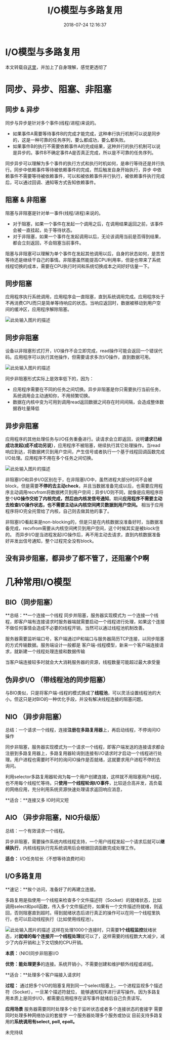 ﻿---
title: I/O模型与多路复用
date: 2018-07-24 12:16:37
tags: [操作系统,IO]
categories: 原理

---

# I/O模型与多路复用
本文转载自[这里][1]，并加上了自身理解，感觉更透彻了



# 同步、异步、阻塞、非阻塞
## 同步 & 异步
同步与异步是针对多个事件(线程/进程)来说的。

 - 如果事件A需要等待事件B的完成才能完成，这种串行执行机制可以说是同步的，这是一种可靠的任务序列，要么都成功，要么都失败。
 - 如果事件B的执行不需要依赖事件A的完成结果，这种并行的执行机制可以说是异步的。事件B不确定事件A是否真正完成，所以是不可靠的任务序列。

同步异步可以理解为多个事件的执行方式和执行时机如何，是串行等待还是并行执行。同步中依赖事件等待被依赖事件的完成，然后触发自身开始执行，异步
中依赖事件不需要等待被依赖事件，可以和被依赖事件并行执行，被依赖事件执行完成后，可以通过回调、通知等方式告知依赖事件。

## 阻塞 & 非阻塞
阻塞与非阻塞是针对单一事件(线程/进程)来说的。

 - 对于阻塞，如果一个事件在发起一个调用之后，在调用结果返回之前，该事件会被一直挂起，处于等待状态。
 - 对于非阻塞，如果一个事件在发起调用以后，无论该调用当前是否得到结果，都会立刻返回，不会阻塞当前事件。

阻塞与非阻塞可以理解为单个事件在发起其他调用以后，自身的状态如何，是苦苦等待还是继续干自己的事情。非阻塞虽然能提高CPU利用率，但是也带来了系统线程切换的成本，需要在CPU执行时间和系统切换成本之间好好估量一下。

## 同步阻塞
应用程序执行系统调用，应用程序会一直阻塞，直到系统调用完成。应用程序处于不再消费CPU而只是简单等待响应的状态。当响应返回时，数据被移动到用户空间的缓冲区，应用程序解除阻塞。

![此处输入图片的描述][2]


## 同步非阻塞
设备以非阻塞形式打开，I/O操作不会立即完成，read操作可能会返回一个错误代码。应用程序可以执行其他操作，但需要请求多次I/O操作，直到数据可用。

![此处输入图片的描述][3]

同步非阻塞形式实际上是效率低下的，因为：

 - 应用程序需要在不同的任务之间切换。异步非阻塞是你只需要执行当前任务，系统调用会主动通知你，不用频繁切换。
 - 数据在内核中变为可用到调用read返回数据之间存在时间间隔，会造成整体数据吞吐量降低

## 异步非阻塞
应用程序的其他处理任务与I/O任务重叠进行。读请求会立即返回，说明**请求已经成功发起(成不成功另说）**，应用程序不被阻塞，继续执行其它处理操作。当read响应到达，将数据拷贝到用户空间，产生信号或者执行一个基于线程回调函数完成I/O处理。应用程序不用在多个任务之间切换。

![此处输入图片的描述][4]

非阻塞I/O和异步I/O区别在于，在非阻塞I/O中，虽然进程大部分时间不会被block，但是需要**不停的去主动check**，并且当数据准备完成以后，也需要应用程序主动调用recvfrom将数据拷贝到用户空间；异步I/O则不同，就像是应用程序将整个**I/O操作交给了内核完成，然后由内核发信号通知**。期间**应用程序不需要主动去检查I/O操作状态，也不需要主动从内核空间拷贝数据到用户空间。**
相当于应用程序将IO完全托管给了内核，自己则去做其他的事了。


非阻塞I/O看起来是non-blocking的，但是只是在内核数据没准备好时，当数据准备完成，recvfrom需要从内核空间拷贝到用户空间，这个时候其实是被block住的。
而异步I/O是当进程发起I/O操作后，再不用主动去请求，直到内核数据准备好并发出信号通知，整个过程完全没有block。

## 没有异步阻塞，都异步了都不管了，还阻塞个P啊


# 几种常用I/O模型

## BIO（同步阻塞）
**总结：**一个连接一个线程
同步并阻塞，服务器实现模式为 一个连接一个线程，即客户端有连接请求时服务器端就需要启动一个线程进行处理，如果这个连接不做任何事情会造成不必要的线程开销，当然可以通过线程池机制改善。 

服务器需要监听端口号，客户端通过IP和端口与服务器简历TCP连接，以同步阻塞的方式传输数据。服务端设计一般都是 客户端-线程模型，新来一个客户端连接请求，就新建一个线程处理连接和数据传输

当客户端连接较多时就会大大消耗服务器的资源，线程数量可能超过最大承受量

## 伪异步I/O （带线程池的同步阻塞）
与BIO类似，只是将客户端-线程的模式换成了**线程池**，可以灵活设置线程池的大小。但这只是对BIO的一种优化手段，并没有解决线程连接的阻塞问题。

## NIO （异步非阻塞）
总结：一个请求一个线程，连接**注册在多路复用器**上，再启动线程，不停询问IO操作

同步非阻塞，服务器实现模式为一个请求一个线程，即客户端发送的连接请求都会注册到多路复用器上，多路复用器轮询到连接有I/O请求时才启动一个线程进行处理。用户进程也需要时不时的询问IO操作是否就绪，这就要求用户进程不停的去询问。 

利用selector多路复用器轮询为每一个用户创建连接，这样就不用阻塞用户线程，也不用每个线程忙等待。只**使用一个线程轮询I/O事件**，比较适合高并发，高负载的网络应用，充分利用系统资源快速处理请求返回响应消息，

**适合：**连接又多 IO时间又短

## AIO （异步非阻塞，NIO升级版）
总结：一个有效请求一个线程。

异步非阻塞，需要操作系统内核线程支持，一个用户线程发起一个请求后就可以**继续执行**，内核线程执行完系统调用后会根据回调函数完成处理工作。

**适合：** I/O任务较长（不想等待浪费时间）

## I/O多路复用

**速记：**挨个访问，准备好了的再建立连接。

多路复用是指使用一个线程来检查多个文件描述符（Socket）的就绪状态，比如调用select和poll函数，传入多个文件描述符，如果有一个文件描述符就绪，则返回，否则阻塞直到超时。得到就绪状态后进行真正的操作可以在同一个线程里执行，也可以启动线程执行（比如使用线程池）。

![此处输入图片的描述][5]
这样在处理1000个连接时，只需要**1个线程监控**就绪状态，对**就绪的每个连接开一个线程处理**就可以了，这样需要的线程数大大减少，减少了内存开销和上下文切换的CPU开销。

**本质：**（NIO)同步非阻塞I/O

**优势：**能处理**更多**的连接。系统开销小，不需要创建和维护额外线程或进程。

**适合：**处理多个客户端接入请求时

**过程：**
通过把多个I/O的阻塞复用到同一个select阻塞上，一个进程监视多个描述符（Socket），一旦某个描述符就位， 能够通知程序进行读写操作。因为多路复用本质上是同步I/O，都需要应用程序在读写事件就绪后自己负责读写。

**应用场景**
服务器需要同时处理多个处于监听状态或者多个连接状态的套接字
需要同时处理多种网络协议的套接字
一个服务器处理多个服务或协议
目前支持多路复用的**系统调用有select, poll, epoll。**

未完持续


  [1]: http://www.masterraghu.com/subjects/np/introduction/unix_network_programming_v1.3/ch06lev1sec2.html
  [2]: http://static.zybuluo.com/rainybowe/brbkxdcpdl2dochf2ukt9ysz/%E6%9C%AA%E5%91%BD%E5%90%8D%E6%96%87%E4%BB%B6.png
  [3]: http://static.zybuluo.com/rainybowe/0agaz3rfsrlgxr5b5jtt4k1c/%E6%9C%AA%E5%91%BD%E5%90%8D%E6%96%87%E4%BB%B6%20%281%29.png
  [4]: http://static.zybuluo.com/rainybowe/rhcelws3p3yjggxisd5xebz0/%E6%9C%AA%E5%91%BD%E5%90%8D%E6%96%87%E4%BB%B6%20%282%29.png
  [5]: http://www.masterraghu.com/subjects/np/introduction/unix_network_programming_v1.3/files/06fig03.gif